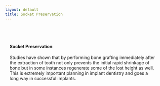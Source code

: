 ```yaml
---
layout: default
title: Socket Preservation
---
```


<div class="row">
<div class="col-xs-12 primary_color text-light featured-text no-gutters" style="url() center; padding: 40px 15px;">

<h4>Socket Preservation</h4>
<p></p>

<p>Studies have shown that by performing bone grafting immediately after the extraction of tooth not only prevents the initial rapid shrinkage of bone but in some instances regenerate some of the lost height as well. This is extremely important planning in implant dentistry and goes a long way in successful implants.
</p>
